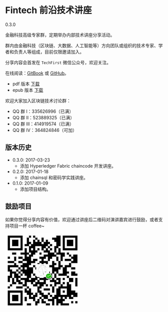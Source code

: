 # Fintech 前沿技术讲座

0.3.0

金融科技高级专家群，定期举办内部技术讲座分享活动。

群内由金融科技（区块链、大数据、人工智能等）方向团队或组织的技术专家、学者和负责人等组成，目前仅限邀请加入。

分享内容会首发在 `TechFirst` 微信公众号，欢迎关注。

在线阅读：[GitBook](https://www.gitbook.com/book/yeasy/blockchain_talks) 或 [GitHub](https://github.com/yeasy/blockchain_talks/blob/master/SUMMARY.md)。

* pdf 版本 [下载](https://www.gitbook.com/download/pdf/book/yeasy/blockchain_talks)
* epub 版本 [下载](https://www.gitbook.com/download/epub/book/yeasy/blockchain_talks)

欢迎大家加入区块链技术讨论群：

* QQ 群   I：335626996（已满）
* QQ 群  II：523889325（已满）
* QQ 群 III：414919574（已满）
* QQ 群  IV：364824846（可加）

## 版本历史

* 0.3.0: 2017-03-23
  * 添加 Hyperledger Fabric chaincode 开发讲座。
* 0.2.0: 2017-01-18
  * 添加 chainsql 和密码学实践讲座。
* 0.1.0: 2017-01-09
  * 添加项目结构。

## 鼓励项目

如果你觉得分享内容有价值，欢迎通过讲座后二维码对演讲嘉宾进行鼓励，或者支持项目一杯 coffee~

![coffee](_images/donate.jpeg)

